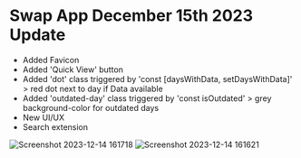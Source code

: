 # Swap App December 15th 2023 Update

- Added Favicon
- Added 'Quick View' button
- Added 'dot' class triggered by 'const [daysWithData, setDaysWithData]' > red dot next to day if Data available
- Added 'outdated-day' class triggered by 'const isOutdated' > grey background-color for outdated days
- New UI/UX
- Search extension
  
![Screenshot 2023-12-14 161718](https://github.com/MathDevWeb/swap-app/assets/140265706/4e450fe7-1575-4129-8e9f-9a6ea5ddeefc)
![Screenshot 2023-12-14 161621](https://github.com/MathDevWeb/swap-app/assets/140265706/1544d601-16ee-4d55-9325-b9800a17d006)
